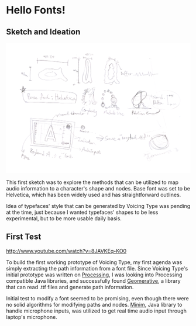 # Hello Fonts!

## Sketch and Ideation

![First Sketch for Voicing Type](../project_images/sketch-000.png?raw=true "First Sketch for Voicing Type")

This first sketch was to explore the methods that can be utilized to map audio information to a character's shape and nodes. Base font was set to be Helvetica, which has been widely used and has straightforward outlines.

Idea of typefaces' style that can be generated by Voicing Type was pending at the time, just because I wanted typefaces' shapes to be less experimental, but to be more usable daily basis.


## First Test

http://www.youtube.com/watch?v=8JAVKEq-KO0

To build the first working prototype of Voicing Type, my first agenda was simply extracting the path information from a font file. Since Voicing Type's initial prototype was written on [Processing](http://processing.org/), I was looking into Processing compatible Java libraries, and successfully found [Geomerative](http://www.ricardmarxer.com/geomerative/), a library that can read .ttf files and generate path information.

Initial test to modify a font seemed to be promising, even though there were no solid algorithms for modifying paths and nodes. [Minim](http://code.compartmental.net/tools/minim/), Java library to handle microphone inputs, was utilized to get real time audio input through laptop's microphone.